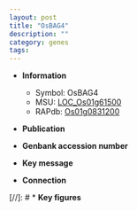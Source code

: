 ```yaml
---
layout: post
title: "OsBAG4"
description: ""
category: genes
tags: 
---
```


* **Information**  
    + Symbol: OsBAG4  
    + MSU: [LOC_Os01g61500](http://rice.uga.edu/cgi-bin/ORF_infopage.cgi?orf=LOC_Os01g61500)  
    + RAPdb: [Os01g0831200](http://rapdb.dna.affrc.go.jp/viewer/gbrowse_details/irgsp1?name=Os01g0831200)  

* **Publication**  

* **Genbank accession number**  

* **Key message**  

* **Connection**  

[//]: # * **Key figures**  


